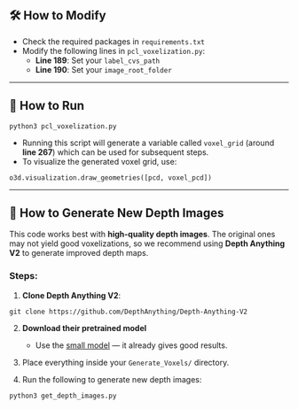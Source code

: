 ## 🛠 How to Modify

- Check the required packages in `requirements.txt`
- Modify the following lines in `pcl_voxelization.py`:
  - **Line 189**: Set your `label_cvs_path`
  - **Line 190**: Set your `image_root_folder`

---

## 🚀 How to Run

```
python3 pcl_voxelization.py
```

- Running this script will generate a variable called `voxel_grid` (around **line 267**) which can be used for subsequent steps.
- To visualize the generated voxel grid, use:

```
o3d.visualization.draw_geometries([pcd, voxel_pcd])
```

---

## 🌊 How to Generate New Depth Images

This code works best with **high-quality depth images**. The original ones may not yield good voxelizations, so we recommend using **Depth Anything V2** to generate improved depth maps.

### Steps:

1. **Clone Depth Anything V2**:

```
git clone https://github.com/DepthAnything/Depth-Anything-V2
```

2. **Download their pretrained model**  
   - Use the [small model](https://github.com/DepthAnything/Depth-Anything-V2?tab=readme-ov-file#pre-trained-models) — it already gives good results.

3. Place everything inside your `Generate_Voxels/` directory.

4. Run the following to generate new depth images:

```
python3 get_depth_images.py
```